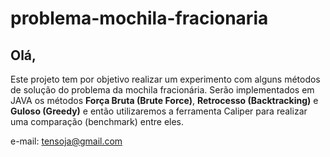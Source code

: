 <h1>problema-mochila-fracionaria</h1>

<h2>Olá,</h2>

Este projeto tem por objetivo realizar um experimento com alguns métodos de solução do problema da mochila fracionária. Serão implementados em JAVA os métodos <strong>Força Bruta (Brute Force)</strong>, <strong>Retrocesso (Backtracking)</strong> e <strong>Guloso (Greedy)</strong> e então utilizaremos a ferramenta Caliper para realizar uma comparação (benchmark) entre eles.


e-mail: tensoja@gmail.com